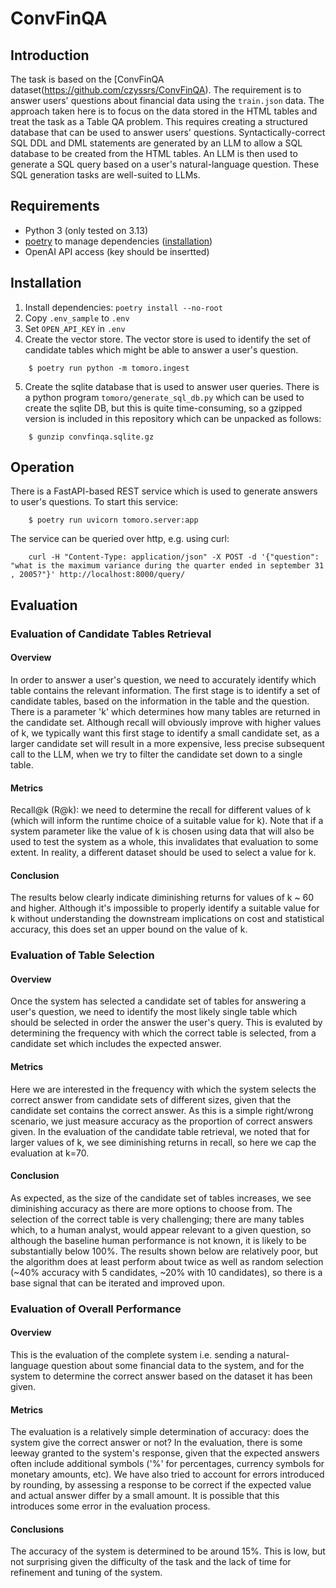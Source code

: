 # ConvFinQA

## Introduction
The task is based on the [ConvFinQA dataset(https://github.com/czyssrs/ConvFinQA). 
The requirement is to answer users' questions about financial data using the `train.json` data. 
The approach taken here is to focus on the data stored in the HTML tables and treat the task as a Table QA problem.
This requires creating a structured database that can be used to answer users' questions. Syntactically-correct
SQL DDL and DML statements are generated by an LLM to allow a SQL database to be created from the HTML tables.
An LLM is then used to generate a SQL query based on a user's natural-language question. These SQL generation
tasks are well-suited to LLMs. 

## Requirements

- Python 3 (only tested on 3.13)
- [poetry](https://python-poetry.org/) to manage dependencies ([installation](https://python-poetry.org/docs/#installation)) 
- OpenAI API access (key should be insertted)

## Installation

1. Install dependencies: `poetry install --no-root`
2. Copy `.env_sample` to `.env`
3. Set `OPEN_API_KEY` in `.env`
4. Create the vector store. The vector store is used to identify the set of candidate tables which might be able to answer a user's question.
```
    $ poetry run python -m tomoro.ingest

```
5. Create the sqlite database that is used to answer user queries. There is a python program `tomoro/generate_sql_db.py` which can be used to create
the sqlite DB, but this is quite time-consuming, so a gzipped version is included in this repository which can be unpacked as follows:
```
    $ gunzip convfinqa.sqlite.gz
```
## Operation

There is a FastAPI-based REST service which is used to generate answers to user's questions. To start this service:
```
    $ poetry run uvicorn tomoro.server:app
```

The service can be queried over http, e.g. using curl:
```
    curl -H "Content-Type: application/json" -X POST -d '{"question": "what is the maximum variance during the quarter ended in september 31 , 2005?"}' http://localhost:8000/query/
```

## Evaluation

### Evaluation of Candidate Tables Retrieval

#### Overview
In order to answer a user's question, we need to accurately identify which table contains the relevant information. The first stage is to identify a set of candidate tables, based on the information in the table and the question. There is a parameter 'k' which determines how many tables are returned in the candidate set. Although recall will obviously improve with higher values of k, we typically want this first stage to identify a small candidate set, as a larger candidate set will result in a more expensive, less precise subsequent call to the LLM, when we try to filter the candidate set down to a single table.

#### Metrics
Recall@k (R@k): we need to determine the recall for different values of k (which will inform the runtime choice of a suitable value for k). Note that if a system parameter like the value of k is chosen using data that will also be used to test the system as a whole, this invalidates that evaluation to some extent. In reality, a different dataset should be used to select a value for k.

#### Conclusion
The results below clearly indicate diminishing returns for values of k ~ 60 and higher. Although it's impossible to properly identify a suitable value for k without understanding the downstream implications on cost and statistical accuracy, this does set an upper bound on the value of k.

### Evaluation of Table Selection

#### Overview
Once the system has selected a candidate set of tables for answering a user's question, we need to identify the most likely single table which should be selected in order the answer the user's query. This is evaluted by determining the frequency with which the correct table is selected, from a candidate set which includes the expected answer.

#### Metrics
Here we are interested in the frequency with which the system selects the correct answer from candidate sets of different sizes, given that the candidate set contains the correct answer. As this is a simple right/wrong scenario, we just measure accuracy as the proportion of correct answers given. In the evaluation of the candidate table retrieval, we noted that for larger values of k, we see diminishing returns in recall, so here we cap the evaluation at k=70.

#### Conclusion
As expected, as the size of the candidate set of tables increases, we see diminishing accuracy as there are more options to choose from. The selection of the correct table is very challenging; there are many tables which, to a human analyst, would appear relevant to a given question, so although the baseline human performance is not known, it is likely to be substantially below 100%. The results shown below are relatively poor, but the algorithm does at least perform about twice as well as random selection (~40% accuracy with 5 candidates, ~20% with 10 candidates), so there is a base signal that can be iterated and improved upon.

### Evaluation of Overall Performance

#### Overview
This is the evaluation of the complete system i.e. sending a natural-language question about some financial data to the system, and for the system to determine the correct answer based on the dataset it has been given.

#### Metrics
The evaluation is a relatively simple determination of accuracy: does the system give the correct answer or not? In the evaluation, there is some leeway granted to the system's response, given that the expected answers often include additional symbols ('%' for percentages, currency symbols for monetary amounts, etc). We have also tried to account for errors introduced by rounding, by assessing a response to be correct if the expected value and actual answer differ by a small amount. It is possible that this introduces some error in the evaluation process.

#### Conclusions
The accuracy of the system is determined to be around 15%. This is low, but not surprising given the difficulty of the task and the lack of time for refinement and tuning of the system.

